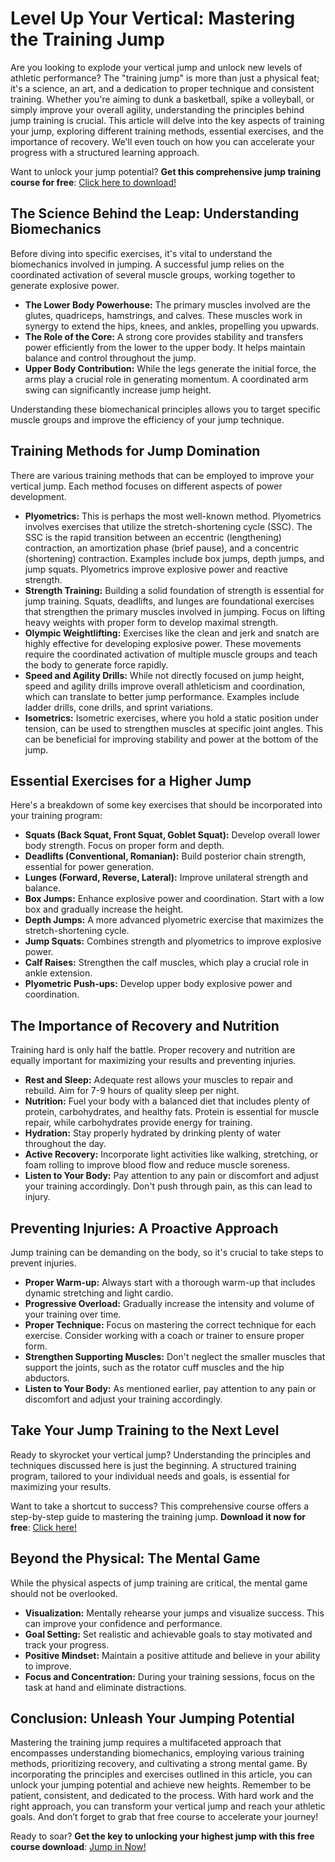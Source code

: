 # Level Up Your Vertical: Mastering the Training Jump

Are you looking to explode your vertical jump and unlock new levels of athletic performance? The "training jump" is more than just a physical feat; it's a science, an art, and a dedication to proper technique and consistent training. Whether you're aiming to dunk a basketball, spike a volleyball, or simply improve your overall agility, understanding the principles behind jump training is crucial. This article will delve into the key aspects of training your jump, exploring different training methods, essential exercises, and the importance of recovery. We'll even touch on how you can accelerate your progress with a structured learning approach.

Want to unlock your jump potential? **Get this comprehensive jump training course for free**: [Click here to download!](https://udemywork.com/training-jump)

## The Science Behind the Leap: Understanding Biomechanics

Before diving into specific exercises, it's vital to understand the biomechanics involved in jumping. A successful jump relies on the coordinated activation of several muscle groups, working together to generate explosive power.

*   **The Lower Body Powerhouse:** The primary muscles involved are the glutes, quadriceps, hamstrings, and calves. These muscles work in synergy to extend the hips, knees, and ankles, propelling you upwards.
*   **The Role of the Core:** A strong core provides stability and transfers power efficiently from the lower to the upper body. It helps maintain balance and control throughout the jump.
*   **Upper Body Contribution:** While the legs generate the initial force, the arms play a crucial role in generating momentum. A coordinated arm swing can significantly increase jump height.

Understanding these biomechanical principles allows you to target specific muscle groups and improve the efficiency of your jump technique.

## Training Methods for Jump Domination

There are various training methods that can be employed to improve your vertical jump. Each method focuses on different aspects of power development.

*   **Plyometrics:** This is perhaps the most well-known method. Plyometrics involves exercises that utilize the stretch-shortening cycle (SSC). The SSC is the rapid transition between an eccentric (lengthening) contraction, an amortization phase (brief pause), and a concentric (shortening) contraction. Examples include box jumps, depth jumps, and jump squats. Plyometrics improve explosive power and reactive strength.
*   **Strength Training:** Building a solid foundation of strength is essential for jump training. Squats, deadlifts, and lunges are foundational exercises that strengthen the primary muscles involved in jumping. Focus on lifting heavy weights with proper form to develop maximal strength.
*   **Olympic Weightlifting:** Exercises like the clean and jerk and snatch are highly effective for developing explosive power. These movements require the coordinated activation of multiple muscle groups and teach the body to generate force rapidly.
*   **Speed and Agility Drills:** While not directly focused on jump height, speed and agility drills improve overall athleticism and coordination, which can translate to better jump performance. Examples include ladder drills, cone drills, and sprint variations.
*   **Isometrics:** Isometric exercises, where you hold a static position under tension, can be used to strengthen muscles at specific joint angles. This can be beneficial for improving stability and power at the bottom of the jump.

## Essential Exercises for a Higher Jump

Here's a breakdown of some key exercises that should be incorporated into your training program:

*   **Squats (Back Squat, Front Squat, Goblet Squat):** Develop overall lower body strength. Focus on proper form and depth.
*   **Deadlifts (Conventional, Romanian):** Build posterior chain strength, essential for power generation.
*   **Lunges (Forward, Reverse, Lateral):** Improve unilateral strength and balance.
*   **Box Jumps:** Enhance explosive power and coordination. Start with a low box and gradually increase the height.
*   **Depth Jumps:** A more advanced plyometric exercise that maximizes the stretch-shortening cycle.
*   **Jump Squats:** Combines strength and plyometrics to improve explosive power.
*   **Calf Raises:** Strengthen the calf muscles, which play a crucial role in ankle extension.
*   **Plyometric Push-ups:** Develop upper body explosive power and coordination.

## The Importance of Recovery and Nutrition

Training hard is only half the battle. Proper recovery and nutrition are equally important for maximizing your results and preventing injuries.

*   **Rest and Sleep:** Adequate rest allows your muscles to repair and rebuild. Aim for 7-9 hours of quality sleep per night.
*   **Nutrition:** Fuel your body with a balanced diet that includes plenty of protein, carbohydrates, and healthy fats. Protein is essential for muscle repair, while carbohydrates provide energy for training.
*   **Hydration:** Stay properly hydrated by drinking plenty of water throughout the day.
*   **Active Recovery:** Incorporate light activities like walking, stretching, or foam rolling to improve blood flow and reduce muscle soreness.
*   **Listen to Your Body:** Pay attention to any pain or discomfort and adjust your training accordingly. Don't push through pain, as this can lead to injury.

## Preventing Injuries: A Proactive Approach

Jump training can be demanding on the body, so it's crucial to take steps to prevent injuries.

*   **Proper Warm-up:** Always start with a thorough warm-up that includes dynamic stretching and light cardio.
*   **Progressive Overload:** Gradually increase the intensity and volume of your training over time.
*   **Proper Technique:** Focus on mastering the correct technique for each exercise. Consider working with a coach or trainer to ensure proper form.
*   **Strengthen Supporting Muscles:** Don't neglect the smaller muscles that support the joints, such as the rotator cuff muscles and the hip abductors.
*   **Listen to Your Body:** As mentioned earlier, pay attention to any pain or discomfort and adjust your training accordingly.

## Take Your Jump Training to the Next Level

Ready to skyrocket your vertical jump? Understanding the principles and techniques discussed here is just the beginning. A structured training program, tailored to your individual needs and goals, is essential for maximizing your results.

Want to take a shortcut to success? This comprehensive course offers a step-by-step guide to mastering the training jump. **Download it now for free**: [Click here!](https://udemywork.com/training-jump)

## Beyond the Physical: The Mental Game

While the physical aspects of jump training are critical, the mental game should not be overlooked.

*   **Visualization:** Mentally rehearse your jumps and visualize success. This can improve your confidence and performance.
*   **Goal Setting:** Set realistic and achievable goals to stay motivated and track your progress.
*   **Positive Mindset:** Maintain a positive attitude and believe in your ability to improve.
*   **Focus and Concentration:** During your training sessions, focus on the task at hand and eliminate distractions.

## Conclusion: Unleash Your Jumping Potential

Mastering the training jump requires a multifaceted approach that encompasses understanding biomechanics, employing various training methods, prioritizing recovery, and cultivating a strong mental game. By incorporating the principles and exercises outlined in this article, you can unlock your jumping potential and achieve new heights. Remember to be patient, consistent, and dedicated to the process. With hard work and the right approach, you can transform your vertical jump and reach your athletic goals. And don’t forget to grab that free course to accelerate your journey!

Ready to soar? **Get the key to unlocking your highest jump with this free course download**: [Jump in Now!](https://udemywork.com/training-jump)

